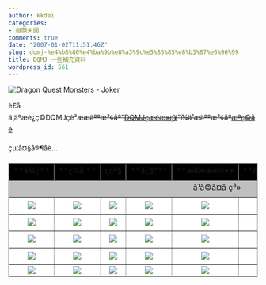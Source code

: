 ```yaml
---
author: kkdai
categories:
- 遊戲天國
comments: true
date: "2007-01-02T11:51:46Z"
slug: dqmj-%e4%b8%80%e4%ba%9b%e8%a3%9c%e5%85%85%e8%b3%87%e6%96%99
title: DQMJ 一些補充資料
wordpress_id: 561
---
```


![Dragon Quest Monsters - Joker](http://www.rpgamer.com/games/dq/dqmj/dqmj.gif)

è£åä¸äºæè¿ç©DQMJçè³æ~~æäººæ³¢åº"[DQMJçæéæ»ç¥](http://pocket.levelup.cn/show.php?id=1918)"ï¼ä¹æäººæ³¢åº[æªç©åé](http://bbs.a9vg.com/read.php?tid=616390&fpage=1)~~

çµ¦å¤§å®¶åè...


<!--more-->
  
<table style="border-right:#999999 1px solid;border-top:#999999 1px solid;border-left:#999999 1px solid;cursor:default;border-bottom:#999999 1px solid;border-collapse:collapse;background-color:#eeeecc;text-align:center;" cellspacing="0" align="center" width="90%" cellpadding="4" border="1" ><tbody ><tr bgcolor="#000000" align="center" >
<td >**å¾ç**
</td>
<td >**ç¼å·**
</td>
<td >ç­çº§
</td>
<td >**åç§°**
</td>
<td >**æ¥ææè½**
</td>
<td >**èªèº«ç¹æ§**
</td>
<td >**åå¸åºå**
</td>
<td >**ä¸¾ä¾åæ**
</td></tr><tr bgcolor="#bfbfbf" align="center" >
<td colspan="8" >ã¹ã©ã¤ã ç³»
</td></tr><tr bgcolor="#ffffff" align="center" >
<td ><img onclick="function anonymous()
{
function anonymous()
{
window.open('http://www.a9vg.com/files?40917_')
}
}" src="http://www.a9vg.com/files?40917_" onload="function anonymous()
{
function anonymous()
{
if(screen.width-200
</td>
<td >1
</td>
<td >F
</td>
<td >ã¹ã©ã¤ã 
</td>
<td >ã¹ã©ãã©ã¼ã¹
</td>
<td >ããããã§ããã
</td>
<td >ããã¹å²ï¼æ¼å¤ï¼  
åããªãå²
</td>
<td >1 F ã¹ã©ã¤ã    
Ã  
1 F ã¹ã©ã¤ã  
</td></tr><tr bgcolor="#ffffff" align="center" >
<td ><img onclick="function anonymous()
{
function anonymous()
{
window.open('http://www.a9vg.com/files?40918_')
}
}" src="http://www.a9vg.com/files?40918_" onload="function anonymous()
{
function anonymous()
{
if(screen.width-200
</td>
<td >2
</td>
<td >F
</td>
<td >ããã«ã¹ã©ã¤ã 
</td>
<td >ã¹ã©ãã©ã¼ã¹
</td>
<td >ã©ãã©ãããã£ã©ã
</td>
<td >ããªãã©ã³å²
</td>
<td >1 F ã¹ã©ã¤ã    
Ã  
85 F ããããã 
</td></tr><tr bgcolor="#ffffff" align="center" >
<td ><img onclick="function anonymous()
{
function anonymous()
{
window.open('http://www.a9vg.com/files?40919_')
}
}" src="http://www.a9vg.com/files?40919_" onload="function anonymous()
{
function anonymous()
{
if(screen.width-200
</td>
<td >3
</td>
<td >F
</td>
<td >ã¹ã©ã¤ã ã¤ãã
</td>
<td >ã¬ã¼ã
</td>
<td >æ 
</td>
<td >ããªãã©ã³å²ï¼æ¼å¤ï¼
</td>
<td >1 F ã¹ã©ã¤ã    
Ã  
86 F ããããããã 
</td></tr><tr bgcolor="#ffffff" align="center" >
<td ><img onclick="function anonymous()
{
function anonymous()
{
window.open('http://www.a9vg.com/files?40920_')
}
}" src="http://www.a9vg.com/files?40920_" onload="function anonymous()
{
function anonymous()
{
if(screen.width-200
</td>
<td >4
</td>
<td >F
</td>
<td >ãã¤ãã¹ã©ã¤ã 
</td>
<td >HPãããµã
</td>
<td >ãããµãã¨ãã
</td>
<td >ãµã³ãã­å²ï¼æ¼ï¼
</td>
<td >3 F ã¹ã©ã¤ã ã¤ãã   
Ã  
147 F ãããã ã¾ 
</td></tr><tr bgcolor="#ffffff" align="center" >
<td ><img onclick="function anonymous()
{
function anonymous()
{
window.open('http://www.a9vg.com/files?40921_')
}
}" src="http://www.a9vg.com/files?40921_" onload="function anonymous()
{
function anonymous()
{
if(screen.width-200
</td>
<td >5
</td>
<td >E
</td>
<td >ã¹ã©ã¤ã ãã¹
</td>
<td >ã¡ã©&ãã¤ã³
</td>
<td >ã¡ã©ããã¨ãã
</td>
<td >ä¸æ
</td>
<td >174 F ã¡ã©ã´ã¼ã¹ã   
Ã  
4 F ãã¤ãã¹ã©ã¤ã  
</td></tr><tr bgcolor="#ffffff" align="center" >
<td ><img onclick="function anonymous()
{
function anonymous()
{
window.open('http://www.a9vg.com/files?40922_')
}
}" src="http://www.a9vg.com/files?40922_" onload="function anonymous()
{
function anonymous()
{
if(screen.width-200
</td>
<td >6
</td>
<td >E
</td>
<td >ãã©ã´ã¹ã©ã¤ã 
</td>
<td >ã¹ã©ãã©ã¼ã¹
</td>
<td >ã¿ãããã¢ãã
</td>
<td >ä¸æ
</td>
<td >1 F ã¹ã©ã¤ã    
Ã  
33 E ãã£ããããã 
</td></tr><tr bgcolor="#ffffff" align="center" >
<td ><img onclick="function anonymous()
{
function anonymous()
{
window.open('http://www.a9vg.com/files?40923_')
}
}" src="http://www.a9vg.com/files?40923_" onload="function anonymous()
{
function anonymous()
{
if(screen.width-200
</td>
<td >7
</td>
<td >E
</td>
<td >ã¹ã©ã¤ã ã«ã«ã´
</td>
<td >MPãããµã
</td>
<td >æ 
</td>
<td >ä¸æ
</td>
<td >3 F ã¹ã©ã¤ã ã¤ãã   
Ã  
34 E ãã©ã´ã³ããã·ã¥ 
</td></tr><tr bgcolor="#ffffff" align="center" >
<td ><img onclick="function anonymous()
{
function anonymous()
{
window.open('http://www.a9vg.com/files?40924_')
}
}" src="http://www.a9vg.com/files?40924_" onload="function anonymous()
{
function anonymous()
{
if(screen.width-200
</td>
<td >8
</td>
<td >D
</td>
<td >ã¹ã©ã¤ã ãã¡ã³ã°
</td>
<td >ãããã
</td>
<td >ãã³ã·ã§ã³ã¢ãã
</td>
<td >ã¢ã«ãã³ãå²ï¼å¤ï¼
</td>
<td >7 E ã¹ã©ã¤ã ã«ã«ã´   
Ã  
89 E ãµã¼ãã«ãã¤ã­ 
</td></tr><tr bgcolor="#ffffff" align="center" >
<td ><img onclick="function anonymous()
{
function anonymous()
{
window.open('http://www.a9vg.com/files?40925_')
}
}" src="http://www.a9vg.com/files?40925_" onload="function anonymous()
{
function anonymous()
{
if(screen.width-200
</td>
<td >9
</td>
<td >D
</td>
<td >ã¹ã©ã¤ã ãã¤ã
</td>
<td >ãã¯ã¤ããã¡ã¤ã¿
</td>
<td >ã«ã¦ã³ã¿ã¼
</td>
<td >ä¸æ
</td>
<td >181 D ã¼ãããããã   
Ã  
1 F ã¹ã©ã¤ã  
</td></tr><tr bgcolor="#ffffff" align="center" >
<td ><img onclick="function anonymous()
{
function anonymous()
{
window.open('http://www.a9vg.com/files?40926_')
}
}" src="http://www.a9vg.com/files?40926_" onload="function anonymous()
{
function anonymous()
{
if(screen.width-200
</td>
<td >10
</td>
<td >D
</td>
<td >ã¡ã¿ã«ã¹ã©ã¤ã 
</td>
<td >ã¹ã©ãã©ã¼ã¹
</td>
<td >ã¡ã¿ã«ããã£  
ã«ãããããããã
</td>
<td >ã¬ã¬ãªã¹å²ï¼åï¼æéæºåºç°  
ããªãã©ã³å²éå±å²è±å§è±å­
</td>
<td >æ 
</td></tr><tr bgcolor="#ffffff" align="center" >
<td ><img onclick="function anonymous()
{
function anonymous()
{
window.open('http://www.a9vg.com/files?40927_')
}
}" src="http://www.a9vg.com/files?40927_" onload="function anonymous()
{
function anonymous()
{
if(screen.width-200
</td>
<td >11
</td>
<td >D
</td>
<td >ã¡ã¿ã«ã©ã¤ãã¼
</td>
<td >ã³ãããã®ããã
</td>
<td >ã«ã¦ã³ã¿ã¼
</td>
<td >å¼çå¼å¯åã¨ããã ã¢å²ï¼æ¼ï¼
</td>
<td >9 D ã¹ã©ã¤ã ãã¤ã   
Ã  
153 D ã³ã£ãããµã¿ã³ 
</td></tr><tr bgcolor="#ffffff" align="center" >
<td ><img onclick="function anonymous()
{
function anonymous()
{
window.open('http://www.a9vg.com/files?40928_')
}
}" src="http://www.a9vg.com/files?40928_" onload="function anonymous()
{
function anonymous()
{
if(screen.width-200
</td>
<td >12
</td>
<td >D
</td>
<td >ã¨ã³ã¼ã«ã¹ã©ã¤ã 
</td>
<td >HPãããµã
</td>
<td >ã¿ãããã¢ãã
</td>
<td >ããªãã©ã³å²ï¼å¤ï¼  
ãã¤ã³ããã¨ãã
</td>
<td >11 D ã¡ã¿ã«ã©ã¤ãã¼   
Ã  
119 F ã·ã£ã¤ãã³ã° 
</td></tr><tr bgcolor="#ffffff" align="center" >
<td ><img onclick="function anonymous()
{
function anonymous()
{
window.open('http://www.a9vg.com/files?40929_')
}
}" src="http://www.a9vg.com/files?40929_" onload="function anonymous()
{
function anonymous()
{
if(screen.width-200
</td>
<td >15
</td>
<td >C
</td>
<td >ã¹ã©ã¤ã ãã¬ã¹
</td>
<td >ãã©ã´ã³ã¹ããªãã
</td>
<td >ã¿ãããã¢ãã
</td>
<td >ä¸æ
</td>
<td >6 E ãã©ã´ã¹ã©ã¤ã    
Ã  
40 D ãã¼ã¹ãã©ã´ã³ 
</td></tr><tr bgcolor="#ffffff" align="center" >
<td ><img onclick="function anonymous()
{
function anonymous()
{
window.open('http://www.a9vg.com/files?40930_')
}
}" src="http://www.a9vg.com/files?40930_" onload="function anonymous()
{
function anonymous()
{
if(screen.width-200
</td>
<td >16
</td>
<td >C
</td>
<td >ã­ã³ã°ã¹ã©ã¤ã 
</td>
<td >ããã
</td>
<td >ããããã§ããã
</td>
<td >ããã¹å²é¡¶é¨ï¼æ¼ï¼
</td>
<td >æ 
</td></tr><tr bgcolor="#ffffff" align="center" >
<td ><img onclick="function anonymous()
{
function anonymous()
{
window.open('http://www.a9vg.com/files?40931_')
}
}" src="http://www.a9vg.com/files?40931_" onload="function anonymous()
{
function anonymous()
{
if(screen.width-200
</td>
<td >17
</td>
<td >C
</td>
<td >ãããã¹ã©ã¤ã 
</td>
<td >HPãããµã
</td>
<td >ãããµãã¨ãã
</td>
<td >ä¸æ
</td>
<td >4 F ãã¤ãã¹ã©ã¤ã    
Ã  
99 C ãã¼ãã³ 
</td></tr><tr bgcolor="#ffffff" align="center" >
<td ><img onclick="function anonymous()
{
function anonymous()
{
window.open('http://www.a9vg.com/files?41086_')
}
}" src="http://www.a9vg.com/files?41086_" onload="function anonymous()
{
function anonymous()
{
if(screen.width-200
</td>
<td >18
</td>
<td >C
</td>
<td >ã¯ããã¡ã¿ã«
</td>
<td >ãã¤ããã¤ã
</td>
<td >ã¡ã¿ã«ããã£  
ã«ãããããããã
</td>
<td >ã¨ããã ã¢å²æç»è¿·å®«éæºåºç°  
ããªãã©ã³å²éå±å²è±å§è±å­
</td>
<td >10 D ã¡ã¿ã«ã¹ã©ã¤ã    
Ã  
10 D ã¡ã¿ã«ã¹ã©ã¤ã  
</td></tr><tr bgcolor="#ffffff" align="center" >
<td ><img onclick="function anonymous()
{
function anonymous()
{
window.open('http://www.a9vg.com/files?40932_')
}
}" src="http://www.a9vg.com/files?40932_" onload="function anonymous()
{
function anonymous()
{
if(screen.width-200
</td>
<td >19
</td>
<td >B
</td>
<td >ãã¼ã¯ã¹ã©ã¤ã 
</td>
<td >ããã
</td>
<td >ã¿ãããã¢ãã  
ãã«ãããã¨ãã
</td>
<td >ä¸æ
</td>
<td >159 C ããã¾ãããã   
Ã  
17 C ãããã¹ã©ã¤ã  
</td></tr><tr bgcolor="#ffffff" align="center" >
<td ><img onclick="function anonymous()
{
function anonymous()
{
window.open('http://www.a9vg.com/files?40933_')
}
}" src="http://www.a9vg.com/files?40933_" onload="function anonymous()
{
function anonymous()
{
if(screen.width-200
</td>
<td >20
</td>
<td >B
</td>
<td >ãã¼ã¯ãã¤ã
</td>
<td >ãã©ãã¯ãã¡ã¤ã¿
</td>
<td >ãã³ã·ã§ã³ã¢ãã  
ãã«ãããã¨ãã
</td>
<td >å¼çå¼å¯åã¨ããã ã¢å²ï¼å¤ï¼
</td>
<td >19 B ãã¼ã¯ã¹ã©ã¤ã    
Ã  
9 D ã¹ã©ã¤ã ãã¤ã 
</td></tr><tr bgcolor="#ffffff" align="center" >
<td ><img onclick="function anonymous()
{
function anonymous()
{
window.open('http://www.a9vg.com/files?40934_')
}
}" src="http://www.a9vg.com/files?40934_" onload="function anonymous()
{
function anonymous()
{
if(screen.width-200
</td>
<td >21
</td>
<td >B
</td>
<td >ã¹ã©ã¤ã ããããºã³
</td>
<td >ãããããããµã
</td>
<td >ãããµãã¨ãã
</td>
<td >ä¸æ
</td>
<td >19 B ãã¼ã¯ã¹ã©ã¤ã    
Ã  
162 B ã¢ã¼ã¯ãã¼ã¢ã³ 
</td></tr><tr bgcolor="#ffffff" align="center" >
<td ><img onclick="function anonymous()
{
function anonymous()
{
window.open('http://www.a9vg.com/files?40935_')
}
}" src="http://www.a9vg.com/files?40935_" onload="function anonymous()
{
function anonymous()
{
if(screen.width-200
</td>
<td >22
</td>
<td >A
</td>
<td >ããã«ã­ã³ã°
</td>
<td >ãããã
</td>
<td >ã©ãã©ãããã£
</td>
<td >ä¸æ
</td>
<td >49 B ã®ã¬ã³ããã«ãº   
Ã  
21 F ã¹ã©ã¤ã  ããããºã³
</td></tr><tr bgcolor="#ffffff" align="center" >
<td ><img onclick="function anonymous()
{
function anonymous()
{
window.open('http://www.a9vg.com/files?41087_')
}
}" src="http://www.a9vg.com/files?41087_" onload="function anonymous()
{
function anonymous()
{
if(screen.width-200
</td>
<td >23
</td>
<td >A
</td>
<td >ã¡ã¿ã«ã«ã¤ã¶ã¼
</td>
<td >ã¤ãª&ãã«ã
</td>
<td >ã¡ã¿ã«ããã£  
ã«ãããããããã
</td>
<td >ä¸æ
</td>
<td >10 D ã¡ã¿ã«ã¹ã©ã¤ã  x 10 D ã¡ã¿ã«ã¹ã©ã¤ã    
x  
18 C ã¯ããã¡ã¿ã« x 11 D ã¡ã¿ã«ã©ã¤ãã¼ 
</td></tr><tr bgcolor="#ffffff" align="center" >
<td ><img onclick="function anonymous()
{
function anonymous()
{
window.open('http://www.a9vg.com/files?41088_')
}
}" src="http://www.a9vg.com/files?41088_" onload="function anonymous()
{
function anonymous()
{
if(screen.width-200
</td>
<td >24
</td>
<td >S
</td>
<td >ã¡ã¿ã«ã­ã³ã°
</td>
<td >ã¤ãª&ãã£ã
</td>
<td >ã¡ã¿ã«ããã£  
ã«ãããããããã
</td>
<td >ããªãã©ã³å²éå±å²è±å§è±å­
</td>
<td >18 C ã¯ããã¡ã¿ã«   
Ã  
18 C ã¯ããã¡ã¿ã« 
</td></tr><tr bgcolor="#ffffff" align="center" >
<td ><img onclick="function anonymous()
{
function anonymous()
{
window.open('http://www.a9vg.com/files?41089_')
}
}" src="http://www.a9vg.com/files?41089_" onload="function anonymous()
{
function anonymous()
{
if(screen.width-200
</td>
<td >27
</td>
<td >SS
</td>
<td >ã´ã¼ã«ãã³ã¹ã©ã¤ã 
</td>
<td >ã¤ãª&ãã«ã
</td>
<td >ã¡ã¿ã«ããã£  
ã«ãããããããã
</td>
<td >ä¸æ
</td>
<td >æ 
</td></tr><tr bgcolor="#bfbfbf" align="center" >
<td colspan="8" >ãã©ã´ã³ç³»
</td></tr><tr bgcolor="#ffffff" align="center" >
<td ><img onclick="function anonymous()
{
function anonymous()
{
window.open('http://www.a9vg.com/files?40936_')
}
}" src="http://www.a9vg.com/files?40936_" onload="function anonymous()
{
function anonymous()
{
if(screen.width-200
</td>
<td >29
</td>
<td >F
</td>
<td >ã³ãã©
</td>
<td >ã¼ããã
</td>
<td >æ 
</td>
<td >ãµã³ãã­å²ï¼æ¼ï¼
</td>
<td >1 F ã¹ã©ã¤ã    
Ã  
57 F ãããããã¤ã³ãº 
</td></tr><tr bgcolor="#ffffff" align="center" >
<td ><img onclick="function anonymous()
{
function anonymous()
{
window.open('http://www.a9vg.com/files?40937_')
}
}" src="http://www.a9vg.com/files?40937_" onload="function anonymous()
{
function anonymous()
{
if(screen.width-200
</td>
<td >30
</td>
<td >F
</td>
<td >ãªã¶ã¼ãã­ããº
</td>
<td >ãã«ã¼ãã¡ã¤ã¿ã¼
</td>
<td >æ 
</td>
<td >åããªãå²
</td>
<td >29 F ã³ãã©   
Ã  
145 F ãã©ã­ã¼ 
</td></tr><tr bgcolor="#ffffff" align="center" >
<td ><img onclick="function anonymous()
{
function anonymous()
{
window.open('http://www.a9vg.com/files?40938_')
}
}" src="http://www.a9vg.com/files?40938_" onload="function anonymous()
{
function anonymous()
{
if(screen.width-200
</td>
<td >31
</td>
<td >F
</td>
<td >ãã°ããã©ã´ã³
</td>
<td >ã©ãã
</td>
<td >ãããã¢ãã
</td>
<td >ããªãã©ã³å²ï¼æ¼ï¼
</td>
<td >30 F ãªã¶ã¼ãã­ããº   
Ã  
57 F ãããããã¤ã³ãº 
</td></tr><tr bgcolor="#ffffff" align="center" >
<td ><img onclick="function anonymous()
{
function anonymous()
{
window.open('http://www.a9vg.com/files?40939_')
}
}" src="http://www.a9vg.com/files?40939_" onload="function anonymous()
{
function anonymous()
{
if(screen.width-200
</td>
<td >32
</td>
<td >F
</td>
<td >ã¢ã«ã´ãªã¶ã¼ã
</td>
<td >ã©ãã
</td>
<td >ã«ãããããããã
</td>
<td >ã¢ã«ãã³ãå²ï¼æ¼ï¼  
åããªãå²
</td>
<td >29 F ã³ãã©   
Ã  
87 F ãã¼ã¯ããã¯
</td></tr><tr bgcolor="#ffffff" align="center" >
<td ><img onclick="function anonymous()
{
function anonymous()
{
window.open('http://www.a9vg.com/files?40940_')
}
}" src="http://www.a9vg.com/files?40940_" onload="function anonymous()
{
function anonymous()
{
if(screen.width-200
</td>
<td >33
</td>
<td >E
</td>
<td >ãã£ããããã
</td>
<td >ããããã
</td>
<td >ãã³ã·ã§ã³ã¢ãã
</td>
<td >ã¬ã¬ãªã¹å²åï¼å¤ï¼
</td>
<td >32 F ã¢ã«ã´ãªã¶ã¼ã   
x  
60 F ããããã¬ã 
</td></tr><tr bgcolor="#ffffff" align="center" >
<td ><img onclick="function anonymous()
{
function anonymous()
{
window.open('http://www.a9vg.com/files?40941_')
}
}" src="http://www.a9vg.com/files?40941_" onload="function anonymous()
{
function anonymous()
{
if(screen.width-200
</td>
<td >34
</td>
<td >E
</td>
<td >ãã©ã´ã³ããã·ã¥
</td>
<td >ã¡ã©&ãã®
</td>
<td >ã¿ãããã¢ãã
</td>
<td >ä¸æ
</td>
<td >31 F ãã°ããã©ã´ã³   
x  
120 E ãã©ãã»ããã 
</td></tr><tr bgcolor="#ffffff" align="center" >
<td ><img onclick="function anonymous()
{
function anonymous()
{
window.open('http://www.a9vg.com/files?40942_')
}
}" src="http://www.a9vg.com/files?40942_" onload="function anonymous()
{
function anonymous()
{
if(screen.width-200
</td>
<td >35
</td>
<td >E
</td>
<td >ãã³ãã³ããã
</td>
<td >ãããã
</td>
<td >æ 
</td>
<td >ã¢ã«ãã³ãå²ï¼å¤ï¼
</td>
<td >34 E ãã©ã´ã³ããã·ã¥   
x  
90 E ã¯ã³ãã¼ãã¼ã« 
</td></tr><tr bgcolor="#ffffff" align="center" >
<td ><img onclick="function anonymous()
{
function anonymous()
{
window.open('http://www.a9vg.com/files?40943_')
}
}" src="http://www.a9vg.com/files?40943_" onload="function anonymous()
{
function anonymous()
{
if(screen.width-200
</td>
<td >36
</td>
<td >D
</td>
<td >ãã©ã´ã³
</td>
<td >ãã©ã´ã³ã¹ããªãã
</td>
<td >æ 
</td>
<td >ããªãã©ã³å²è¿·å®«3å±
</td>
<td >149 E ããã¼ãµã¿ã³   
x  
35 E ãã³ãã³ããã
</td></tr><tr bgcolor="#ffffff" align="center" >
<td ><img onclick="function anonymous()
{
function anonymous()
{
window.open('http://www.a9vg.com/files?40944_')
}
}" src="http://www.a9vg.com/files?40944_" onload="function anonymous()
{
function anonymous()
{
if(screen.width-200
</td>
<td >37
</td>
<td >D
</td>
<td >ã¹ã«ã«ã´ã³
</td>
<td >ãã£ã&ãã«ã
</td>
<td >æ 
</td>
<td >ãµã³ãã­å²ï¼å¤ï¼
</td>
<td >41 C ããã«ã¬ãã¯ã¹  
x  
180 E ã¹ã­ããã¼ 
</td></tr><tr bgcolor="#ffffff" align="center" >
<td ><img onclick="function anonymous()
{
function anonymous()
{
window.open('http://www.a9vg.com/files?40945_')
}
}" src="http://www.a9vg.com/files?40945_" onload="function anonymous()
{
function anonymous()
{
if(screen.width-200
</td>
<td >38
</td>
<td >D
</td>
<td >ãã©ã´ã³ãã²ã¼ã¸
</td>
<td >ããã
</td>
<td >æ 
</td>
<td >å¼çå¼å¯åã¨ããã ã¢å²
</td>
<td >35 E ãã³ãã³ããã  
x  
65 D ããã¼ãã³ãµã¼ 
</td></tr><tr bgcolor="#ffffff" align="center" >
<td ><img onclick="function anonymous()
{
function anonymous()
{
window.open('http://www.a9vg.com/files?40946_')
}
}" src="http://www.a9vg.com/files?40946_" onload="function anonymous()
{
function anonymous()
{
if(screen.width-200
</td>
<td >39
</td>
<td >D
</td>
<td >ã®ã£ãªã¼ã¹
</td>
<td >ãã©ã´ã³ã¹ããªãã
</td>
<td >ã¿ãããã¢ãã
</td>
<td >ããªãã©ã³å²ï¼å¤ï¼
</td>
<td >36 D ãã©ã´ã³   
x  
154 D ãã³ãããã 
</td></tr><tr bgcolor="#ffffff" align="center" >
<td ><img onclick="function anonymous()
{
function anonymous()
{
window.open('http://www.a9vg.com/files?40947_')
}
}" src="http://www.a9vg.com/files?40947_" onload="function anonymous()
{
function anonymous()
{
if(screen.width-200
</td>
<td >40
</td>
<td >D
</td>
<td >ãã¼ã¹ãã©ã´ã³
</td>
<td >ãµããã
</td>
<td >ãã©ãMPãããµã
</td>
<td >ä¸æ
</td>
<td >36 D ãã©ã´ã³   
x  
155 D ã¬ããµã¼ãã¼ã¢ã³ 
</td></tr><tr bgcolor="#ffffff" align="center" >
<td ><img onclick="function anonymous()
{
function anonymous()
{
window.open('http://www.a9vg.com/files?40948_')
}
}" src="http://www.a9vg.com/files?40948_" onload="function anonymous()
{
function anonymous()
{
if(screen.width-200
</td>
<td >41
</td>
<td >C
</td>
<td >ããã«ã¬ãã¯ã¹
</td>
<td >ãã©ã´ã³ã¹ããªãã
</td>
<td >ããããã§ããã
</td>
<td >ã¬ãªã¬ã¹å² æä¹å¡  
ã¢ã«ãã³ãå²ï¼å¤ï¼
</td>
<td >38 D ãã©ã´ã³ãã²ã¼ã¸   
x  
156 C ãµã¤ã¬ã¹ 
</td></tr><tr bgcolor="#ffffff" align="center" >
<td ><img onclick="function anonymous()
{
function anonymous()
{
window.open('http://www.a9vg.com/files?40949_')
}
}" src="http://www.a9vg.com/files?40949_" onload="function anonymous()
{
function anonymous()
{
if(screen.width-200
</td>
<td >43
</td>
<td >C
</td>
<td >ãã©ã´ã³ã½ã«ã¸ã£ã¼
</td>
<td >ã¬ã³ã¸ã£ã¼
</td>
<td >ããããã§ããã
</td>
<td >å¼çå¼å¯åã¨ããã ã¢å²
</td>
<td >41 C ããã«ã¬ãã¯ã¹  
x  
61 F ã­ã¡ã© 
</td></tr><tr bgcolor="#ffffff" align="center" >
<td ><img onclick="function anonymous()
{
function anonymous()
{
window.open('http://www.a9vg.com/files?40950_')
}
}" src="http://www.a9vg.com/files?40950_" onload="function anonymous()
{
function anonymous()
{
if(screen.width-200
</td>
<td >44
</td>
<td >C
</td>
<td >ã¡ã¿ã«ãã©ã´ã³
</td>
<td >ã¢ãµã·ã³
</td>
<td >æ 
</td>
<td >å§æè¿åçç±æ¶
</td>
<td >11 D ã¡ã¿ã«ã©ã¤ãã¼   
x  
40 D ãã¼ã¹ãã©ã´ã³ 
</td></tr><tr bgcolor="#ffffff" align="center" >
<td ><img onclick="function anonymous()
{
function anonymous()
{
window.open('http://www.a9vg.com/files?40951_')
}
}" src="http://www.a9vg.com/files?40951_" onload="function anonymous()
{
function anonymous()
{
if(screen.width-200
</td>
<td >45
</td>
<td >B
</td>
<td >ã¢ã«ã´ã³ã°ã¬ã¼ã
</td>
<td >ãã¬ã¹
</td>
<td >æ 
</td>
<td >ã¢ã«ãã³ãå²ï¼æ¼ï¼  
åããªãå²
</td>
<td >æ 
</td></tr><tr bgcolor="#ffffff" align="center" >
<td ><img onclick="function anonymous()
{
function anonymous()
{
window.open('http://www.a9vg.com/files?40952_')
}
}" src="http://www.a9vg.com/files?40952_" onload="function anonymous()
{
function anonymous()
{
if(screen.width-200
</td>
<td >46
</td>
<td >B
</td>
<td >ãã«ãã¤ãã¼
</td>
<td >ãã£ã&ãã¤ã³
</td>
<td >ã¿ãããã¢ãã
</td>
<td >ä¸æ
</td>
<td >39 D ã®ã£ãªã¼ã¹   
x  
69 C ãã«ã³ã³ãã« 
</td></tr><tr bgcolor="#ffffff" align="center" >
<td ><img onclick="function anonymous()
{
function anonymous()
{
window.open('http://www.a9vg.com/files?40953_')
}
}" src="http://www.a9vg.com/files?40953_" onload="function anonymous()
{
function anonymous()
{
if(screen.width-200
</td>
<td >47
</td>
<td >B
</td>
<td >ã·ã£ã¼ã¯ãã¸ã¥
</td>
<td >ãã¬ã¹
</td>
<td >ã¿ãããã¢ãã  
ãã©ãMPãããµã
</td>
<td >ä¸æ
</td>
<td >158 C ãªã¯ãã»ã³ããªã¼   
x  
46 B ãã«ãã¤ãã¼ 
</td></tr><tr bgcolor="#ffffff" align="center" >
<td ><img onclick="function anonymous()
{
function anonymous()
{
window.open('http://www.a9vg.com/files?40954_')
}
}" src="http://www.a9vg.com/files?40954_" onload="function anonymous()
{
function anonymous()
{
if(screen.width-200
</td>
<td >48
</td>
<td >B
</td>
<td >ãªã¶ã¼ããã¡ãã
</td>
<td >ã³ã¼ã«ãã¹ãªã¼ã
</td>
<td >æ 
</td>
<td >åããªãå²
</td>
<td >æ 
</td></tr><tr bgcolor="#ffffff" align="center" >
<td ><img onclick="function anonymous()
{
function anonymous()
{
window.open('http://www.a9vg.com/files?40955_')
}
}" src="http://www.a9vg.com/files?40955_" onload="function anonymous()
{
function anonymous()
{
if(screen.width-200
</td>
<td >49
</td>
<td >B
</td>
<td >ã®ã¬ã³ããã«ãº
</td>
<td >ã¤ã¨ã­ã¼ãã¡ã¤ã¿ã¼
</td>
<td >æ 
</td>
<td >ä¸æ
</td>
<td >162 B ã¢ã¼ã¯ãã¼ã¢ã³   
x  
48 B ãªã¶ã¼ããã¡ãã 
</td></tr><tr bgcolor="#ffffff" align="center" >
<td ><img onclick="function anonymous()
{
function anonymous()
{
window.open('http://www.a9vg.com/files?40956_')
}
}" src="http://www.a9vg.com/files?40956_" onload="function anonymous()
{
function anonymous()
{
if(screen.width-200
</td>
<td >50
</td>
<td >A
</td>
<td >ã°ã¬ã¤ããã©ã´ã³
</td>
<td >ãµã¶ã
</td>
<td >æ 
</td>
<td >ä¸æ
</td>
<td >49 B ã®ã¬ã³ããã«ãº   
x  
164 A ã¸ã£ãã©ã¹ 
</td></tr><tr bgcolor="#ffffff" align="center" >
<td ><img onclick="function anonymous()
{
function anonymous()
{
window.open('http://www.a9vg.com/files?41090_')
}
}" src="http://www.a9vg.com/files?41090_" onload="function anonymous()
{
function anonymous()
{
if(screen.width-200
</td>
<td >51
</td>
<td >A
</td>
<td >ã¡ã«ãã¼ã³
</td>
<td >ã¦ã£ãºã
</td>
<td >æ 
</td>
<td >ä¸æ
</td>
<td >44 C ã¡ã¿ã«ãã©ã´ã³   
x  
50 A ã°ã¬ã¤ããã©ã´ã³ 
</td></tr><tr bgcolor="#ffffff" align="center" >
<td ><img onclick="function anonymous()
{
function anonymous()
{
window.open('http://www.a9vg.com/files?40957_')
}
}" src="http://www.a9vg.com/files?40957_" onload="function anonymous()
{
function anonymous()
{
if(screen.width-200
</td>
<td >52
</td>
<td >S
</td>
<td >ãã©ãã¯ãã©ã´ã³
</td>
<td >VSãããã
</td>
<td >æ 
</td>
<td >ä¸æ
</td>
<td >50 A ã°ã¬ã¤ããã©ã´ã³   
x  
195 A ãã«ãã¿ããã 
</td></tr><tr bgcolor="#ffffff" align="center" >
<td ><img onclick="function anonymous()
{
function anonymous()
{
window.open('http://www.a9vg.com/files?41091_')
}
}" src="http://www.a9vg.com/files?41091_" onload="function anonymous()
{
function anonymous()
{
if(screen.width-200
</td>
<td >53
</td>
<td >S
</td>
<td >ã®ã¬ã³ããã©ã´ã³
</td>
<td >ãããã
</td>
<td >æ 
</td>
<td >ä¸æ
</td>
<td >49 B ã®ã¬ã³ããã«ãº   
x  
109 S ã¢ãã©ã¹ 
</td></tr><tr bgcolor="#bfbfbf" align="center" >
<td colspan="8" >ãããç³»
</td></tr><tr bgcolor="#ffffff" align="center" >
<td ><img onclick="function anonymous()
{
function anonymous()
{
window.open('http://www.a9vg.com/files?40958_')
}
}" src="http://www.a9vg.com/files?40958_" onload="function anonymous()
{
function anonymous()
{
if(screen.width-200
</td>
<td >57
</td>
<td >F
</td>
<td >ãããããã¤ã³ãº
</td>
<td >ã¸ã£ãã³ã°
</td>
<td >æ 
</td>
<td >ããªãã©ã³å²ï¼æ¼ï¼
</td>
<td >57 F ãããããã¤ã³ãº   
x  
57 F ãããããã¤ã³ãº 
</td></tr><tr bgcolor="#ffffff" align="center" >
<td ><img onclick="function anonymous()
{
function anonymous()
{
window.open('http://www.a9vg.com/files?40959_')
}
}" src="http://www.a9vg.com/files?40959_" onload="function anonymous()
{
function anonymous()
{
if(screen.width-200
</td>
<td >58
</td>
<td >F
</td>
<td >ãã°ãã£ãã·ã¥
</td>
<td >ãã³ã¿ã¼
</td>
<td >ã¿ãããã¢ãã
</td>
<td >ä¸æ
</td>
<td >57 F ãããããã¤ã³ãº   
x  
173 F ã´ã¼ã¹ã 
</td></tr><tr bgcolor="#ffffff" align="center" >
<td ><img onclick="function anonymous()
{
function anonymous()
{
window.open('http://www.a9vg.com/files?40960_')
}
}" src="http://www.a9vg.com/files?40960_" onload="function anonymous()
{
function anonymous()
{
if(screen.width-200
</td>
<td >59
</td>
<td >F
</td>
<td >ããããã
</td>
<td >ããã®ããã
</td>
<td >ããããã§ããã  
ããªããªããã£
</td>
<td >ãµã³ãã­å²ï¼æ¼ï¼
</td>
<td >57 F ãããããã¤ã³ãº   
x  
61 F ã­ã¡ã© (ãããç³»)
</td></tr><tr bgcolor="#ffffff" align="center" >
<td ><img onclick="function anonymous()
{
function anonymous()
{
window.open('http://www.a9vg.com/files?40961_')
}
}" src="http://www.a9vg.com/files?40961_" onload="function anonymous()
{
function anonymous()
{
if(screen.width-200
</td>
<td >60
</td>
<td >F
</td>
<td >ããããã¬ã
</td>
<td >ã¼ããã
</td>
<td >æ 
</td>
<td >ãµã³ãã­å²ï¼å¤ï¼
</td>
<td >59 F ããããã   
x  
146 F ãªããã¹ 
</td></tr><tr bgcolor="#ffffff" align="center" >
<td ><img onclick="function anonymous()
{
function anonymous()
{
window.open('http://www.a9vg.com/files?40962_')
}
}" src="http://www.a9vg.com/files?40962_" onload="function anonymous()
{
function anonymous()
{
if(screen.width-200
</td>
<td >61
</td>
<td >F
</td>
<td >ã­ã¡ã©
</td>
<td >ãããããããµã
</td>
<td >ã¿ãããã¢ãã
</td>
<td >ãµã³ãã­å²ï¼å¤ï¼
</td>
<td >58 F ãã°ãã£ãã·ã¥   
x  
147 F ãããã ã¾ 
</td></tr><tr bgcolor="#ffffff" align="center" >
<td ><img onclick="function anonymous()
{
function anonymous()
{
window.open('http://www.a9vg.com/files?40963_')
}
}" src="http://www.a9vg.com/files?40963_" onload="function anonymous()
{
function anonymous()
{
if(screen.width-200
</td>
<td >62
</td>
<td >E
</td>
<td >ã¢ã«ãã©ã¼ã¸
</td>
<td >ããã®ã¿ã¡
</td>
<td >ãã³ã·ã§ã³ã¢ãã
</td>
<td >ããªãã©ã³å²ï¼æ¼å¤ï¼
</td>
<td >61 F ã­ã¡ã©   
x  
33 E ãã£ããããã 
</td></tr><tr bgcolor="#ffffff" align="center" >
<td ><img onclick="function anonymous()
{
function anonymous()
{
window.open('http://www.a9vg.com/files?40964_')
}
}" src="http://www.a9vg.com/files?40964_" onload="function anonymous()
{
function anonymous()
{
if(screen.width-200
</td>
<td >63
</td>
<td >E
</td>
<td >ããã¢ã¼ãã³
</td>
<td >ã¿ããã
</td>
<td >æ 
</td>
<td >ããªãã©ã³å²ï¼æ¼ï¼
</td>
<td >148 F ã·ã¼ã¡ã¼ã   
x  
62 E ã¢ã«ãã©ã¼ã¸ 
</td></tr><tr bgcolor="#ffffff" align="center" >
<td ><img onclick="function anonymous()
{
function anonymous()
{
window.open('http://www.a9vg.com/files?40965_')
}
}" src="http://www.a9vg.com/files?40965_" onload="function anonymous()
{
function anonymous()
{
if(screen.width-200
</td>
<td >64
</td>
<td >E
</td>
<td >ããªãºãã£ã³
</td>
<td >ãã®&ãã£ã
</td>
<td >ãã£ãããã¨ãã
</td>
<td >ããªãã©ã³å²åå ¡3å±
</td>
<td >62 E ã¢ã«ãã©ã¼ã¸   
x  
7 E ã¹ã©ã¤ã ã«ã«ã´ 
</td></tr><tr bgcolor="#ffffff" align="center" >
<td ><img onclick="function anonymous()
{
function anonymous()
{
window.open('http://www.a9vg.com/files?40966_')
}
}" src="http://www.a9vg.com/files?40966_" onload="function anonymous()
{
function anonymous()
{
if(screen.width-200
</td>
<td >65
</td>
<td >D
</td>
<td >ããã¼ãã³ãµã¼
</td>
<td >ããã®ã¿ã¡
</td>
<td >ãã³ã·ã§ã³ã¢ãã
</td>
<td >ã¬ã¬ãªã¹å²åï¼æ¼ï¼
</td>
<td >64 E ããªãºãã£ã³   
x  
149 E ããã¼ãµã¿ã³ 
</td></tr><tr bgcolor="#ffffff" align="center" >
<td ><img onclick="function anonymous()
{
function anonymous()
{
window.open('http://www.a9vg.com/files?40967_')
}
}" src="http://www.a9vg.com/files?40967_" onload="function anonymous()
{
function anonymous()
{
if(screen.width-200
</td>
<td >66
</td>
<td >D
</td>
<td >ãã«ãã¼ããã
</td>
<td >ãµãããã®ãã
</td>
<td >ã¿ãããã¢ãã  
ããªããªããã£
</td>
<td >ã¢ã«ãã³ãå²ï¼æ¼ï¼
</td>
<td >65 D ããã¼ãã³ãµã¼   
x  
151 E ããããã¬ã¨ã« 
</td></tr><tr bgcolor="#ffffff" align="center" >
<td ><img onclick="function anonymous()
{
function anonymous()
{
window.open('http://www.a9vg.com/files?40968_')
}
}" src="http://www.a9vg.com/files?40968_" onload="function anonymous()
{
function anonymous()
{
if(screen.width-200
</td>
<td >67
</td>
<td >D
</td>
<td >ãããã¤ã¼
</td>
<td >ããã¿ã
</td>
<td >ã¿ãããã¢ãã  
ã©ãã©ãããã£
</td>
<td >ä¸æ
</td>
<td >58 F ãã°ãã£ãã·ã¥  
x  
182 D ãã¨ãã¨ã 
</td></tr><tr bgcolor="#ffffff" align="center" >
<td ><img onclick="function anonymous()
{
function anonymous()
{
window.open('http://www.a9vg.com/files?40969_')
}
}" src="http://www.a9vg.com/files?40969_" onload="function anonymous()
{
function anonymous()
{
if(screen.width-200
</td>
<td >68
</td>
<td >D
</td>
<td >ãã°ãããã©ã
</td>
<td >ãããã
</td>
<td >ã«ã¦ã³ã¿ã¼
</td>
<td >ä¸æ
</td>
<td >67 D ãããã¤ã¼  
x  
95 D ã¨ããã¨ã
</td></tr><tr bgcolor="#ffffff" align="center" >
<td ><img onclick="function anonymous()
{
function anonymous()
{
window.open('http://www.a9vg.com/files?40970_')
}
}" src="http://www.a9vg.com/files?40970_" onload="function anonymous()
{
function anonymous()
{
if(screen.width-200
</td>
<td >69
</td>
<td >C
</td>
<td >ãã«ã³ã³ãã«
</td>
<td >ãããããããµã
</td>
<td >ã¿ãããã¢ãã
</td>
<td >ããã¹å²ï¼æ¼ï¼  
ã¢ã«ãã³ãå²ï¼æ¼ï¼
</td>
<td >156 C ãµã¤ã¬ã¹   
x  
68 D ãã°ãããã©ã
</td></tr><tr bgcolor="#ffffff" align="center" >
<td ><img onclick="function anonymous()
{
function anonymous()
{
window.open('http://www.a9vg.com/files?40971_')
}
}" src="http://www.a9vg.com/files?40971_" onload="function anonymous()
{
function anonymous()
{
if(screen.width-200
</td>
<td >70
</td>
<td >C
</td>
<td >ã­ã©ã¼ãã³ãµã¼
</td>
<td >ãããã
</td>
<td >ãã³ã·ã§ã³ã¢ãã  
ããã©ãã¯ãã
</td>
<td >ã¬ã¬ãªã¹å²åï¼æ¼ï¼
</td>
<td >æ 
</td></tr><tr bgcolor="#ffffff" align="center" >
<td ><img onclick="function anonymous()
{
function anonymous()
{
window.open('http://www.a9vg.com/files?40972_')
}
}" src="http://www.a9vg.com/files?40972_" onload="function anonymous()
{
function anonymous()
{
if(screen.width-200
</td>
<td >71
</td>
<td >C
</td>
<td >ãããããã
</td>
<td >ã¨ã³ã­ã¸ã¼
</td>
<td >ãã©ãHPãããµã
</td>
<td >ã¢ã«ãã³ãå²ï¼å¤ï¼
</td>
<td >69 C ãã«ã³ã³ãã«  
x  
175 F ãããã¶ãã°ã
</td></tr><tr bgcolor="#ffffff" align="center" >
<td ><img onclick="function anonymous()
{
function anonymous()
{
window.open('http://www.a9vg.com/files?40973_')
}
}" src="http://www.a9vg.com/files?40973_" onload="function anonymous()
{
function anonymous()
{
if(screen.width-200
</td>
<td >72
</td>
<td >C
</td>
<td >ã¯ãã¿ãããã
</td>
<td >ããã®ããã
</td>
<td >ãã³ã·ã§ã³ã¢ãã
</td>
<td >ã¢ã«ãã³ãå²ï¼æ¼ï¼
</td>
<td >77 A ã¨ãã©   
x  
59 F ããããã
</td></tr><tr bgcolor="#ffffff" align="center" >
<td ><img onclick="function anonymous()
{
function anonymous()
{
window.open('http://www.a9vg.com/files?40974_')
}
}" src="http://www.a9vg.com/files?40974_" onload="function anonymous()
{
function anonymous()
{
if(screen.width-200
</td>
<td >73
</td>
<td >B
</td>
<td >ãã¶ã¨ããã
</td>
<td >ããã®ããã
</td>
<td >ãã³ã·ã§ã³ã¢ãã
</td>
<td >ã¢ã«ãã³ãå²ï¼æ¼ï¼
</td>
<td >72 C ã¯ãã¿ãããã  
x  
101 C ãã³ãã©ã ã¼ãã§
</td></tr><tr bgcolor="#ffffff" align="center" >
<td ><img onclick="function anonymous()
{
function anonymous()
{
window.open('http://www.a9vg.com/files?40975_')
}
}" src="http://www.a9vg.com/files?40975_" onload="function anonymous()
{
function anonymous()
{
if(screen.width-200
</td>
<td >74
</td>
<td >B
</td>
<td >ãã¹ãã¡ã¬ã¼ã
</td>
<td >ã©ãã
</td>
<td >ã¿ãããã¢ãã  
ã©ãã©ãããã£
</td>
<td >ã¢ã«ãã³ãå²ï¼å¤ï¼
</td>
<td >73 B ãã¶ã¨ããã  
x  
158 C ãªã¯ãã»ã³ããªã¼
</td></tr><tr bgcolor="#ffffff" align="center" >
<td ><img onclick="function anonymous()
{
function anonymous()
{
window.open('http://www.a9vg.com/files?40976_')
}
}" src="http://www.a9vg.com/files?40976_" onload="function anonymous()
{
function anonymous()
{
if(screen.width-200
</td>
<td >75
</td>
<td >B
</td>
<td >ã³ã³ã°ããã
</td>
<td >ãã³ã¿ã¼
</td>
<td >ããããã§ããã
</td>
<td >ã¢ã«ãã³ãå²ï¼æ¼ï¼
</td>
<td >69 C ãã«ã³ã³ãã«  
x  
191 B ããããã
</td></tr><tr bgcolor="#ffffff" align="center" >
<td ><img onclick="function anonymous()
{
function anonymous()
{
window.open('http://www.a9vg.com/files?40977_')
}
}" src="http://www.a9vg.com/files?40977_" onload="function anonymous()
{
function anonymous()
{
if(screen.width-200
</td>
<td >77
</td>
<td >A
</td>
<td >ã¨ãã©
</td>
<td >MPãããµã
</td>
<td >æ 
</td>
<td >ä¸æ
</td>
<td >164 A ã¸ã£ãã©ã¹  
x  
192 A ãã©ã¯ã¼ã¾ã³ã
</td></tr><tr bgcolor="#ffffff" align="center" >
<td ><img onclick="function anonymous()
{
function anonymous()
{
window.open('http://www.a9vg.com/files?40978_')
}
}" src="http://www.a9vg.com/files?40978_" onload="function anonymous()
{
function anonymous()
{
if(screen.width-200
</td>
<td >79
</td>
<td >A
</td>
<td >ã¬ã«ã¼ã
</td>
<td >ã¡ã©&ãã¤ã³
</td>
<td >ã¿ãããã¢ãã
</td>
<td >ä¸æ
</td>
<td >69 C ãã«ã³ã³ãã«  
x  
164 A ã¸ã£ãã©ã¹
</td></tr><tr bgcolor="#ffffff" align="center" >
<td ><img onclick="function anonymous()
{
function anonymous()
{
window.open('http://www.a9vg.com/files?40979_')
}
}" src="http://www.a9vg.com/files?40979_" onload="function anonymous()
{
function anonymous()
{
if(screen.width-200
</td>
<td >80
</td>
<td >S
</td>
<td >ãã©ã¯ã¬ã¤ã¶ã¼
</td>
<td >ãã¦ã³ãã£ãã³ã¿ã¼
</td>
<td >ãã³ã·ã§ã³ã¢ãã
</td>
<td >ä¸æ
</td>
<td >73 B ãã¶ã¨ããã  
x  
24 S ã¡ã¿ã«ã­ã³ã°
</td></tr><tr bgcolor="#ffffff" align="center" >
<td ><img onclick="function anonymous()
{
function anonymous()
{
window.open('http://www.a9vg.com/files?41092_')
}
}" src="http://www.a9vg.com/files?41092_" onload="function anonymous()
{
function anonymous()
{
if(screen.width-200
</td>
<td >81
</td>
<td >S
</td>
<td >ã ãããã¤ã«
</td>
<td >ãããããããµã
</td>
<td >æ 
</td>
<td >ä¸æ
</td>
<td >63 E ããã¢ã¼ãã³  
Ã  
169 S ãã«ããã¼ã   
77 A ã¨ãã©   
Ã  
165 A ã°ã©ã³ã¹
</td></tr><tr bgcolor="#ffffff" align="center" >
<td ><img onclick="function anonymous()
{
function anonymous()
{
window.open('http://www.a9vg.com/files?40980_')
}
}" src="http://www.a9vg.com/files?40980_" onload="function anonymous()
{
function anonymous()
{
if(screen.width-200
</td>
<td >82
</td>
<td >S
</td>
<td >ãªã»ã¢ã¼ãã³
</td>
<td >ãã¬ã¹2
</td>
<td >æ 
</td>
<td >ä¸æ
</td>
<td >æ 
</td></tr><tr bgcolor="#bfbfbf" align="center" >
<td colspan="8" >ã¾ãããç³» 
</td></tr><tr bgcolor="#ffffff" align="center" >
<td ><img onclick="function anonymous()
{
function anonymous()
{
window.open('http://www.a9vg.com/files?40981_')
}
}" src="http://www.a9vg.com/files?40981_" onload="function anonymous()
{
function anonymous()
{
if(screen.width-200
</td>
<td >85
</td>
<td >F
</td>
<td >ããããã
</td>
<td >ããã®ã¿ã¡
</td>
<td >æ 
</td>
<td >ããã¹å²ï¼æ¼ï¼
</td>
<td >57 F ãããããã¤ã³ãº  
x  
115 F ãããã¶ãã 
</td></tr><tr bgcolor="#ffffff" align="center" >
<td ><img onclick="function anonymous()
{
function anonymous()
{
window.open('http://www.a9vg.com/files?40982_')
}
}" src="http://www.a9vg.com/files?40982_" onload="function anonymous()
{
function anonymous()
{
if(screen.width-200
</td>
<td >86
</td>
<td >F
</td>
<td >ããããããã
</td>
<td >ã¬ã³ã¸ã£ã¼
</td>
<td >ãã³ã·ã§ã³ã¢ãã
</td>
<td >ããã¹å²ï¼æ¼å¤ï¼
</td>
<td >85 F ããããã   
x  
115 F ãããã¶ãã
</td></tr><tr bgcolor="#ffffff" align="center" >
<td ><img onclick="function anonymous()
{
function anonymous()
{
window.open('http://www.a9vg.com/files?40983_')
}
}" src="http://www.a9vg.com/files?40983_" onload="function anonymous()
{
function anonymous()
{
if(screen.width-200
</td>
<td >87
</td>
<td >F
</td>
<td >ãã¼ã¯ããã¯
</td>
<td >ãã³ãµã¼
</td>
<td >æ 
</td>
<td >ä¸æ
</td>
<td >86 F ããããããã   
x  
57 F ãããããã¤ã³ãº
</td></tr><tr bgcolor="#ffffff" align="center" >
<td ><img onclick="function anonymous()
{
function anonymous()
{
window.open('http://www.a9vg.com/files?40984_')
}
}" src="http://www.a9vg.com/files?40984_" onload="function anonymous()
{
function anonymous()
{
if(screen.width-200
</td>
<td >88
</td>
<td >F
</td>
<td >ãããã¥ã¡
</td>
<td >ãã³ã¿ã¼
</td>
<td >ãã³ã·ã§ã³ã¢ãã
</td>
<td >ãµã³ãã­å²è¿·å®«
</td>
<td >86 F ããããããã  
x  
87 F ãã¼ã¯ããã¯ 
</td></tr><tr bgcolor="#ffffff" align="center" >
<td ><img onclick="function anonymous()
{
function anonymous()
{
window.open('http://www.a9vg.com/files?40985_')
}
}" src="http://www.a9vg.com/files?40985_" onload="function anonymous()
{
function anonymous()
{
if(screen.width-200
</td>
<td >89
</td>
<td >E
</td>
<td >ãµã¼ãã«ãã¤ã­
</td>
<td >ã¬ã³ã¸ã£ã¼
</td>
<td >ããã©ãã¯ãã
</td>
<td >ããªãã©ã³å²è¿·å®«4å±
</td>
<td >88 F ãããã¥ã¡   
x  
62 E ã¢ã«ãã©ã¼ã¸ 
</td></tr><tr bgcolor="#ffffff" align="center" >
<td ><img onclick="function anonymous()
{
function anonymous()
{
window.open('http://www.a9vg.com/files?40986_')
}
}" src="http://www.a9vg.com/files?40986_" onload="function anonymous()
{
function anonymous()
{
if(screen.width-200
</td>
<td >90
</td>
<td >E
</td>
<td >ã¯ã³ãã¼ãã¼ã«
</td>
<td >ã¤ã³ã¹ãã¤ã¤
</td>
<td >æ 
</td>
<td >ããªãã©ã³å²ï¼å¤ï¼
</td>
<td >62 E ã¢ã«ãã©ã¼ã¸  
x  
89 E ãµã¼ãã«ãã¤ã­ 
</td></tr><tr bgcolor="#ffffff" align="center" >
<td ><img onclick="function anonymous()
{
function anonymous()
{
window.open('http://www.a9vg.com/files?40987_')
}
}" src="http://www.a9vg.com/files?40987_" onload="function anonymous()
{
function anonymous()
{
if(screen.width-200
</td>
<td >91
</td>
<td >E
</td>
<td >ãªã¼ã¯
</td>
<td >ãããã
</td>
<td >æ 
</td>
<td >ä¸æ
</td>
<td >90 E ã¯ã³ãã¼ãã¼ã«  
x  
61 F ã­ã¡ã©
</td></tr><tr bgcolor="#ffffff" align="center" >
<td ><img onclick="function anonymous()
{
function anonymous()
{
window.open('http://www.a9vg.com/files?40988_')
}
}" src="http://www.a9vg.com/files?40988_" onload="function anonymous()
{
function anonymous()
{
if(screen.width-200
</td>
<td >93
</td>
<td >D
</td>
<td >ããã¨ããã³ãµã¼
</td>
<td >ãããã
</td>
<td >ãããããã¤ã¢ãã
</td>
<td >ä¸æ
</td>
<td >65 D ããã¼ãã³ãµã¼   
x  
90 E ã¯ã³ãã¼ãã¼ã« 
</td></tr><tr bgcolor="#ffffff" align="center" >
<td ><img onclick="function anonymous()
{
function anonymous()
{
window.open('http://www.a9vg.com/files?40989_')
}
}" src="http://www.a9vg.com/files?40989_" onload="function anonymous()
{
function anonymous()
{
if(screen.width-200
</td>
<td >94
</td>
<td >D
</td>
<td >ããã®ã¦ããã
</td>
<td >ãããã
</td>
<td >ã¿ãããã¢ãã
</td>
<td >ã¬ã¬ãªã¹å²åï¼å¤ï¼
</td>
<td >93 D ããã¨ããã³ãµã¼   
x  
145 F ãã©ã­ã¼ 
</td></tr><tr bgcolor="#ffffff" align="center" >
<td ><img onclick="function anonymous()
{
function anonymous()
{
window.open('http://www.a9vg.com/files?40990_')
}
}" src="http://www.a9vg.com/files?40990_" onload="function anonymous()
{
function anonymous()
{
if(screen.width-200
</td>
<td >95
</td>
<td >D
</td>
<td >ã¨ããã¨ã
</td>
<td >ã¤ã¨ã­ã¼ãã¡ã¤ã¿ã¼
</td>
<td >ããããã§ããã
</td>
<td >ä¸æ
</td>
<td >91 E ãªã¼ã¯   
x  
154 D ãã³ãããã 
</td></tr><tr bgcolor="#ffffff" align="center" >
<td ><img onclick="function anonymous()
{
function anonymous()
{
window.open('http://www.a9vg.com/files?40991_')
}
}" src="http://www.a9vg.com/files?40991_" onload="function anonymous()
{
function anonymous()
{
if(screen.width-200
</td>
<td >96
</td>
<td >D
</td>
<td >ãã©ã¦ãã¼
</td>
<td >ãã¦ã³ãã£ãã³ã¿ã¼
</td>
<td >ãã³ã·ã§ã³ã¢ãã
</td>
<td >ä¸æ
</td>
<td >88 F ãããã¥ã¡   
x  
65 D ããã¼ãã³ãµã¼ 
</td></tr><tr bgcolor="#ffffff" align="center" >
<td ><img onclick="function anonymous()
{
function anonymous()
{
window.open('http://www.a9vg.com/files?40992_')
}
}" src="http://www.a9vg.com/files?40992_" onload="function anonymous()
{
function anonymous()
{
if(screen.width-200
</td>
<td >97
</td>
<td >C
</td>
<td >ãªãªããã
</td>
<td >ã¢ããã¼
</td>
<td >æ 
</td>
<td >ã¢ã«ãã³ãå²ï¼æ¼ï¼
</td>
<td >95 D ã¨ããã¨ã   
x  
182 D ãã¨ãã¨ã 
</td></tr><tr bgcolor="#ffffff" align="center" >
<td ><img onclick="function anonymous()
{
function anonymous()
{
window.open('http://www.a9vg.com/files?40993_')
}
}" src="http://www.a9vg.com/files?40993_" onload="function anonymous()
{
function anonymous()
{
if(screen.width-200
</td>
<td >98
</td>
<td >C
</td>
<td >ã¬ã¼ã´ã¤ã«
</td>
<td >ãã§ã¶ã¼ã¦ã¤ã³ã
</td>
<td >ã¿ãããã¢ãã
</td>
<td >ã¬ã¬ãªã¹å²åï¼æ¼ï¼
</td>
<td >155 D ã¬ããµã¼ãã¼ã¢ã³   
x  
91 E ãªã¼ã¯ 
</td></tr><tr bgcolor="#ffffff" align="center" >
<td ><img onclick="function anonymous()
{
function anonymous()
{
window.open('http://www.a9vg.com/files?40994_')
}
}" src="http://www.a9vg.com/files?40994_" onload="function anonymous()
{
function anonymous()
{
if(screen.width-200
</td>
<td >99
</td>
<td >C
</td>
<td >ãã¼ãã³
</td>
<td >ã¿ããã
</td>
<td >æ 
</td>
<td >ä¸æ
</td>
<td >97 C ãªãªããã   
x  
149 E ããã¼ãµã¿ã³ 
</td></tr><tr bgcolor="#ffffff" align="center" >
<td ><img onclick="function anonymous()
{
function anonymous()
{
window.open('http://www.a9vg.com/files?40995_')
}
}" src="http://www.a9vg.com/files?40995_" onload="function anonymous()
{
function anonymous()
{
if(screen.width-200
</td>
<td >101
</td>
<td >C
</td>
<td >ãã³ãã©ã ã¼ãã§
</td>
<td >ãã¼ãµã¼ã«ã¼
</td>
<td >æ 
</td>
<td >ã¬ã¬ãªã¹å² å¤ªé³ä¹å¡
</td>
<td >99 C ãã¼ãã³   
x  
185 C ãã¾ããããã 
</td></tr><tr bgcolor="#ffffff" align="center" >
<td ><img onclick="function anonymous()
{
function anonymous()
{
window.open('http://www.a9vg.com/files?40996_')
}
}" src="http://www.a9vg.com/files?40996_" onload="function anonymous()
{
function anonymous()
{
if(screen.width-200
</td>
<td >102
</td>
<td >B
</td>
<td >ãã¼ããã¡ã¤ã¿ã¼
</td>
<td >ãã§ã¶ã¼ã¦ã¤ã³ã
</td>
<td >ãã©ã¤ãã³ã¿ã¼
</td>
<td >å¼çå¼å¯åã¨ããã ã¢å²
</td>
<td >101 C ãã³ãã©ã ã¼ãã§   
x  
188 B ããããã®ãã 
</td></tr><tr bgcolor="#ffffff" align="center" >
<td ><img onclick="function anonymous()
{
function anonymous()
{
window.open('http://www.a9vg.com/files?40997_')
}
}" src="http://www.a9vg.com/files?40997_" onload="function anonymous()
{
function anonymous()
{
if(screen.width-200
</td>
<td >103
</td>
<td >B
</td>
<td >ã·ã«ãã¼ããã«
</td>
<td >ããããã¤
</td>
<td >æ 
</td>
<td >å¼çå¼å¯åã¨ããã ã¢å²
</td>
<td >102 B ãã¼ããã¡ã¤ã¿ã¼   
x  
160 B ã­ã©ã¼ã¢ã¼ãã¼ 
</td></tr><tr bgcolor="#ffffff" align="center" >
<td ><img onclick="function anonymous()
{
function anonymous()
{
window.open('http://www.a9vg.com/files?40998_')
}
}" src="http://www.a9vg.com/files?40998_" onload="function anonymous()
{
function anonymous()
{
if(screen.width-200
</td>
<td >104
</td>
<td >A
</td>
<td >ã®ã¬ã³ãã¹
</td>
<td >VSã¡ã¿ã«
</td>
<td >ããã©ãããã
</td>
<td >ããã¹å²ï¼æ¼ï¼
</td>
<td >103 B ã·ã«ãã¼ããã«   
x  
49 B ã®ã¬ã³ããã«ãº   
103 B ã·ã«ãã¼ããã«   
x  
29 F ã³ãã© 
</td></tr><tr bgcolor="#ffffff" align="center" >
<td ><img onclick="function anonymous()
{
function anonymous()
{
window.open('http://www.a9vg.com/files?40999_')
}
}" src="http://www.a9vg.com/files?40999_" onload="function anonymous()
{
function anonymous()
{
if(screen.width-200
</td>
<td >105
</td>
<td >A
</td>
<td >ã¢ã³ã¯ã«ãã¼ã³
</td>
<td >ãã­&ãã£ã
</td>
<td >ãã³ã·ã§ã³ã¢ãã
</td>
<td >ä¸æ
</td>
<td >87 F ãã¼ã¯ããã¯   
x  
107 A ãããã¡ã­ã³ 
</td></tr><tr bgcolor="#ffffff" align="center" >
<td ><img onclick="function anonymous()
{
function anonymous()
{
window.open('http://www.a9vg.com/files?41000_')
}
}" src="http://www.a9vg.com/files?41000_" onload="function anonymous()
{
function anonymous()
{
if(screen.width-200
</td>
<td >106
</td>
<td >A
</td>
<td >ã¢ãã«ã³ã
</td>
<td >ãã¯ã¤ããã¡ã¤ã¿ã¼
</td>
<td >æ 
</td>
<td >ä¸æ
</td>
<td >107 A ãããã¡ã­ã³   
x  
8 D ã¹ã©ã¤ã ãã¡ã³ã°   
107 A ãããã¡ã­ã³   
x  
195 A ãã«ãã¿ããã 
</td></tr><tr bgcolor="#ffffff" align="center" >
<td ><img onclick="function anonymous()
{
function anonymous()
{
window.open('http://www.a9vg.com/files?41001_')
}
}" src="http://www.a9vg.com/files?41001_" onload="function anonymous()
{
function anonymous()
{
if(screen.width-200
</td>
<td >107
</td>
<td >A
</td>
<td >ãããã¡ã­ã³
</td>
<td >ãã¼ãµã¼ã«ã¼
</td>
<td >ãã³ã·ã§ã³ã¢ãã
</td>
<td >ä¸æ
</td>
<td >104 A ã®ã¬ã³ãã¹   
x  
190 B ã¨ãã«ã¹ããªãã  
94 D ããã®ã¦ããã   
x  
77 A ã¨ãã© 
</td></tr><tr bgcolor="#ffffff" align="center" >
<td ><img onclick="function anonymous()
{
function anonymous()
{
window.open('http://www.a9vg.com/files?41093_')
}
}" src="http://www.a9vg.com/files?41093_" onload="function anonymous()
{
function anonymous()
{
if(screen.width-200
</td>
<td >108
</td>
<td >A
</td>
<td >ããºãº
</td>
<td >ãã¤ããã¤ã
</td>
<td >æ 
</td>
<td >ä¸æ
</td>
<td >103 B ã·ã«ãã¼ããã«   
x  
164 A ã¸ã£ãã©ã¹   
103 B ã·ã«ãã¼ããã«  
x  
81 S ã ãããã¤ã« 
</td></tr><tr bgcolor="#ffffff" align="center" >
<td ><img onclick="function anonymous()
{
function anonymous()
{
window.open('http://www.a9vg.com/files?41002_')
}
}" src="http://www.a9vg.com/files?41002_" onload="function anonymous()
{
function anonymous()
{
if(screen.width-200
</td>
<td >109
</td>
<td >S
</td>
<td >ã¢ãã©ã¹
</td>
<td >ããããã¤
</td>
<td >æ 
</td>
<td >ä¸æ
</td>
<td >104 A ã®ã¬ã³ãã¹   
x  
105 A ã¢ã³ã¯ã«ãã¼ã³   
104 A ã®ã¬ã³ãã¹  
x  
79 A ã¬ã«ã¼ã 
</td></tr><tr bgcolor="#ffffff" align="center" >
<td ><img onclick="function anonymous()
{
function anonymous()
{
window.open('http://www.a9vg.com/files?41003_')
}
}" src="http://www.a9vg.com/files?41003_" onload="function anonymous()
{
function anonymous()
{
if(screen.width-200
</td>
<td >110
</td>
<td >S
</td>
<td >ãã³ã»ã¢ã°ã¼ã©
</td>
<td >ã¤ã³ã¹ãã¤ã¤
</td>
<td >ãã³ã·ã§ã³ã¢ãã
</td>
<td >ä¸æ
</td>
<td >æ 
</td></tr><tr bgcolor="#ffffff" align="center" >
<td ><img onclick="function anonymous()
{
function anonymous()
{
window.open('http://www.a9vg.com/files?41094_')
}
}" src="http://www.a9vg.com/files?41094_" onload="function anonymous()
{
function anonymous()
{
if(screen.width-200
</td>
<td >111
</td>
<td >S
</td>
<td >ãã«ãã©ã¼ã¹
</td>
<td >ãã«ãã©ã¼ã¹
</td>
<td >AI2ããããã©ã
</td>
<td >ä¸æ
</td>
<td >170 S ã·ãã¼   
x  
53 S ã®ã¬ã³ããã©ã´ã³
</td></tr><tr bgcolor="#bfbfbf" align="center" >
<td colspan="8" >ã¶ã£ãã¤ç³»
</td></tr><tr bgcolor="#ffffff" align="center" >
<td ><img onclick="function anonymous()
{
function anonymous()
{
window.open('http://www.a9vg.com/files?41004_')
}
}" src="http://www.a9vg.com/files?41004_" onload="function anonymous()
{
function anonymous()
{
if(screen.width-200
</td>
<td >115
</td>
<td >F
</td>
<td >ãããã¶ãã
</td>
<td >ãã©ã¼
</td>
<td >æ 
</td>
<td >ãµã³ãã­å²è¿·å®«
</td>
<td >85 F ããããã   
x  
174 F ã¡ã©ã´ã¼ã¹ã
</td></tr><tr bgcolor="#ffffff" align="center" >
<td ><img onclick="function anonymous()
{
function anonymous()
{
window.open('http://www.a9vg.com/files?41005_')
}
}" src="http://www.a9vg.com/files?41005_" onload="function anonymous()
{
function anonymous()
{
if(screen.width-200
</td>
<td >116
</td>
<td >F
</td>
<td >ã·ã£ãã¼
</td>
<td >ãã«ãã¿
</td>
<td >ãã«ãããã¨ãã
</td>
<td >ããã¹å²è¿·å®«
</td>
<td >115 F ãããã¶ãã   
x
</td></tr><tr bgcolor="#ffffff" align="center" >
<td ><img onclick="function anonymous()
{
function anonymous()
{
window.open('http://www.a9vg.com/files?41006_')
}
}" src="http://www.a9vg.com/files?41006_" onload="function anonymous()
{
function anonymous()
{
if(screen.width-200
</td>
<td >117
</td>
<td >F
</td>
<td >ãã¬ã¤ã 
</td>
<td >ã¬ãããã¡ã¤ã¿ã¼
</td>
<td >ã¡ã©ããã¨ãã
</td>
<td >ãµã³ãã­å²ï¼æ¼ï¼
</td>
<td >115 F ãããã¶ãã  
x  
174 F ã¡ã©ã´ã¼ã¹ã
</td></tr><tr bgcolor="#ffffff" align="center" >
<td ><img onclick="function anonymous()
{
function anonymous()
{
window.open('http://www.a9vg.com/files?41007_')
}
}" src="http://www.a9vg.com/files?41007_" onload="function anonymous()
{
function anonymous()
{
if(screen.width-200
</td>
<td >118
</td>
<td >F
</td>
<td >ããªã¶ã¼ã
</td>
<td >ãã«ã¼ãã¡ã¤ã¿ã¼
</td>
<td >ãã£ãããã¨ãã
</td>
<td >ãµã³ãã­å²ï¼å¤ï¼
</td>
<td >117 F ãã¬ã¤ã    
x  
103 B ã·ã«ãã¼ããã« 
</td></tr><tr bgcolor="#ffffff" align="center" >
<td ><img onclick="function anonymous()
{
function anonymous()
{
window.open('http://www.a9vg.com/files?41008_')
}
}" src="http://www.a9vg.com/files?41008_" onload="function anonymous()
{
function anonymous()
{
if(screen.width-200
</td>
<td >119
</td>
<td >F
</td>
<td >ã·ã£ã¤ãã³ã°
</td>
<td >ã¡ã©&ã¤ãª
</td>
<td >ã¤ãªããã¨ãã
</td>
<td >ãµã³ãã­å²ï¼å¤ï¼
</td>
<td >118 F ããªã¶ã¼ã   
x  
174 F ã¡ã©ã´ã¼ã¹ã 
</td></tr><tr bgcolor="#ffffff" align="center" >
<td ><img onclick="function anonymous()
{
function anonymous()
{
window.open('http://www.a9vg.com/files?41009_')
}
}" src="http://www.a9vg.com/files?41009_" onload="function anonymous()
{
function anonymous()
{
if(screen.width-200
</td>
<td >120
</td>
<td >E
</td>
<td >ãã©ãã»ããã
</td>
<td >ãµã¦ãã¼
</td>
<td >æ 
</td>
<td >ããªãã©ã³å²ï¼æ¼ï¼
</td>
<td >148 F ã·ã¼ã¡ã¼ã  
x  
115 F ãããã¶ãã
</td></tr><tr bgcolor="#ffffff" align="center" >
<td ><img onclick="function anonymous()
{
function anonymous()
{
window.open('http://www.a9vg.com/files?41010_')
}
}" src="http://www.a9vg.com/files?41010_" onload="function anonymous()
{
function anonymous()
{
if(screen.width-200
</td>
<td >121
</td>
<td >E
</td>
<td >ãããããã
</td>
<td >ãã©ã¨ãã£
</td>
<td >æ 
</td>
<td >ããªãã©ã³å²ï¼æ¼ï¼
</td>
<td >120 E ãã©ãã»ããã   
x  
148 F ã·ã¼ã¡ã¼ã
</td></tr><tr bgcolor="#ffffff" align="center" >
<td ><img onclick="function anonymous()
{
function anonymous()
{
window.open('http://www.a9vg.com/files?41011_')
}
}" src="http://www.a9vg.com/files?41011_" onload="function anonymous()
{
function anonymous()
{
if(screen.width-200
</td>
<td >122
</td>
<td >E
</td>
<td >ãã°ãã­ã£ã³ãã«
</td>
<td >ã¬ãããã¡ã¤ã¿ã¼
</td>
<td >æ 
</td>
<td >ããªãã©ã³å²è¿·å®«ä¸å±
</td>
<td >115 F ãããã¶ãã  
x  
179 E ãã¤ã©ãã¨ã 
</td></tr><tr bgcolor="#ffffff" align="center" >
<td ><img onclick="function anonymous()
{
function anonymous()
{
window.open('http://www.a9vg.com/files?41012_')
}
}" src="http://www.a9vg.com/files?41012_" onload="function anonymous()
{
function anonymous()
{
if(screen.width-200
</td>
<td >123
</td>
<td >D
</td>
<td >ã²ã¨ããã°ã
</td>
<td >ãã©ã¼
</td>
<td >ã²ããã§ããã
</td>
<td >ããªãã©ã³å²è¿·å®«åå±
</td>
<td >120 E ãã©ãã»ããã  
x  
120 E ãã©ãã»ããã
</td></tr><tr bgcolor="#ffffff" align="center" >
<td ><img onclick="function anonymous()
{
function anonymous()
{
window.open('http://www.a9vg.com/files?41013_')
}
}" src="http://www.a9vg.com/files?41013_" onload="function anonymous()
{
function anonymous()
{
if(screen.width-200
</td>
<td >124
</td>
<td >D
</td>
<td >ã°ãã ããã
</td>
<td >ããããã
</td>
<td >æ 
</td>
<td >ä¸æ
</td>
<td >180 E ã¹ã­ããã¼   
x  
119 F ã·ã£ã¤ãã³ã° 
</td></tr><tr bgcolor="#ffffff" align="center" >
<td ><img onclick="function anonymous()
{
function anonymous()
{
window.open('http://www.a9vg.com/files?41014_')
}
}" src="http://www.a9vg.com/files?41014_" onload="function anonymous()
{
function anonymous()
{
if(screen.width-200
</td>
<td >125
</td>
<td >D
</td>
<td >ãã¤ããããã
</td>
<td >ããããã¾
</td>
<td >æ 
</td>
<td >ä¸æ
</td>
<td >129 C ãªã³ãªã³   
x  
149 E ããã¼ãµã¿ã³ 
</td></tr><tr bgcolor="#ffffff" align="center" >
<td ><img onclick="function anonymous()
{
function anonymous()
{
window.open('http://www.a9vg.com/files?41015_')
}
}" src="http://www.a9vg.com/files?41015_" onload="function anonymous()
{
function anonymous()
{
if(screen.width-200
</td>
<td >126
</td>
<td >D
</td>
<td >ã´ã¼ã«ããã³
</td>
<td >ã°ãã²ããã®ããã
</td>
<td >ãã³ã·ã§ã³ã¢ãã
</td>
<td >ããªãã©ã³å²è¿·å®«
</td>
<td >120 E ãã©ãã»ããã   
x  
152 D ãã¶ã¼ããã¼ã¢ã³ 
</td></tr><tr bgcolor="#ffffff" align="center" >
<td ><img onclick="function anonymous()
{
function anonymous()
{
window.open('http://www.a9vg.com/files?41016_')
}
}" src="http://www.a9vg.com/files?41016_" onload="function anonymous()
{
function anonymous()
{
if(screen.width-200
</td>
<td >127
</td>
<td >D
</td>
<td >ã¡ã¿ããã¼
</td>
<td >ãã§ã¶ã¼ã¦ã¤ã³ã
</td>
<td >ã¿ãããã¢ãã
</td>
<td >ã¬ã¬ãªã¹å²åï¼æ¼å¤ï¼
</td>
<td >126 D ã´ã¼ã«ããã³   
x  
89 E ãµã¼ãã«ãã¤ã­
</td></tr><tr bgcolor="#ffffff" align="center" >
<td ><img onclick="function anonymous()
{
function anonymous()
{
window.open('http://www.a9vg.com/files?41017_')
}
}" src="http://www.a9vg.com/files?41017_" onload="function anonymous()
{
function anonymous()
{
if(screen.width-200
</td>
<td >128
</td>
<td >C
</td>
<td >ã©ãã«ãããã
</td>
<td >ãã³ãµã¼
</td>
<td >æ 
</td>
<td >ã¢ã«ãã³ãå²ï¼å¤ï¼
</td>
<td >122 E ãã°ãã­ã£ã³ãã«   
x  
3 D ãããã¤ 
</td></tr><tr bgcolor="#ffffff" align="center" >
<td ><img onclick="function anonymous()
{
function anonymous()
{
window.open('http://www.a9vg.com/files?41018_')
}
}" src="http://www.a9vg.com/files?41018_" onload="function anonymous()
{
function anonymous()
{
if(screen.width-200
</td>
<td >129
</td>
<td >C
</td>
<td >ãªã³ãªã³
</td>
<td >ããããã¾
</td>
<td >æ 
</td>
<td >ã¢ã«ãã³ãå²ï¼å¤ï¼
</td>
<td >174 F ã¡ã©ã´ã¼ã¹ã  
x  
128 C ã©ãã«ãããã 
</td></tr><tr bgcolor="#ffffff" align="center" >
<td ><img onclick="function anonymous()
{
function anonymous()
{
window.open('http://www.a9vg.com/files?41019_')
}
}" src="http://www.a9vg.com/files?41019_" onload="function anonymous()
{
function anonymous()
{
if(screen.width-200
</td>
<td >130
</td>
<td >C
</td>
<td >ã¡ã¿ã«ãã³ã¿ã¼
</td>
<td >VSã¡ã¿ã«
</td>
<td >ã¡ã¿ã«ãã³ã¿ã¼
</td>
<td >ã¬ã¬ãªã¹å²åï¼æ¼å¤ï¼
</td>
<td >11 D ã¡ã¿ã«ã©ã¤ãã¼  
x  
160 B ã­ã©ã¼ã¢ã¼ãã¼ 
</td></tr><tr bgcolor="#ffffff" align="center" >
<td ><img onclick="function anonymous()
{
function anonymous()
{
window.open('http://www.a9vg.com/files?41020_')
}
}" src="http://www.a9vg.com/files?41020_" onload="function anonymous()
{
function anonymous()
{
if(screen.width-200
</td>
<td >131
</td>
<td >C
</td>
<td >ããããããã
</td>
<td >ãã©ã¨ãã£
</td>
<td >æ 
</td>
<td >ä¸æ
</td>
<td >129 C ãªã³ãªã³   
x  
183 D ãããã¤ 
</td></tr><tr bgcolor="#ffffff" align="center" >
<td ><img onclick="function anonymous()
{
function anonymous()
{
window.open('http://www.a9vg.com/files?41021_')
}
}" src="http://www.a9vg.com/files?41021_" onload="function anonymous()
{
function anonymous()
{
if(screen.width-200
</td>
<td >132
</td>
<td >B
</td>
<td >ãã«
</td>
<td >ã¼ããã
</td>
<td >æ 
</td>
<td >ä¸æ
</td>
<td >189 B ãã¼ã³ãã¤ã   
x  
131 C ããããããã   
124 D ã°ãã ããã   
x  
19 B ãã¼ã¯ã¹ã©ã¤ã  
</td></tr><tr bgcolor="#ffffff" align="center" >
<td ><img onclick="function anonymous()
{
function anonymous()
{
window.open('http://www.a9vg.com/files?41022_')
}
}" src="http://www.a9vg.com/files?41022_" onload="function anonymous()
{
function anonymous()
{
if(screen.width-200
</td>
<td >133
</td>
<td >B
</td>
<td >ãããã¯
</td>
<td >ãã¤ãã¡ã¢
</td>
<td >ããããã§ããã
</td>
<td >ä¸æ
</td>
<td >160 B ã­ã©ã¼ã¢ã¼ãã¼   
x  
123 D ã²ã¨ããã°ã 
</td></tr><tr bgcolor="#ffffff" align="center" >
<td ><img onclick="function anonymous()
{
function anonymous()
{
window.open('http://www.a9vg.com/files?41023_')
}
}" src="http://www.a9vg.com/files?41023_" onload="function anonymous()
{
function anonymous()
{
if(screen.width-200
</td>
<td >134
</td>
<td >A
</td>
<td >ã´ã¼ã¬ã 
</td>
<td >ããããã¾
</td>
<td >ãã³ã·ã§ã³ã¢ãã
</td>
<td >ä¸æ
</td>
<td >124 D ã°ãã ããã   
x  
104 A ã®ã¬ã³ãã¹   
1 F ã¹ã©ã¤ã   
x  
133 B ãããã¯ 
</td></tr><tr bgcolor="#ffffff" align="center" >
<td ><img onclick="function anonymous()
{
function anonymous()
{
window.open('http://www.a9vg.com/files?41024_')
}
}" src="http://www.a9vg.com/files?41024_" onload="function anonymous()
{
function anonymous()
{
if(screen.width-200
</td>
<td >135
</td>
<td >A
</td>
<td >ããããããã
</td>
<td >ã¦ã£ãºã
</td>
<td >ããããã§ããã
</td>
<td >ä¸æ
</td>
<td >107 A ãããã¡ã­ã³   
x  
134 A ã´ã¼ã¬ã    
107 A ãããã¡ã­ã³   
x  
127 D ã¡ã¿ããã¼ 
</td></tr><tr bgcolor="#ffffff" align="center" >
<td ><img onclick="function anonymous()
{
function anonymous()
{
window.open('http://www.a9vg.com/files?41025_')
}
}" src="http://www.a9vg.com/files?41025_" onload="function anonymous()
{
function anonymous()
{
if(screen.width-200
</td>
<td >136
</td>
<td >A
</td>
<td >ãã«
</td>
<td >ã¢ããã¼
</td>
<td >æ 
</td>
<td >ä¸æ
</td>
<td >137 A ãã«   
x  
69 C ãã«ã³ã³ãã«   
132 B ãã«   
x  
61 F ã­ã¡ã© 
</td></tr><tr bgcolor="#ffffff" align="center" >
<td ><img onclick="function anonymous()
{
function anonymous()
{
window.open('http://www.a9vg.com/files?41026_')
}
}" src="http://www.a9vg.com/files?41026_" onload="function anonymous()
{
function anonymous()
{
if(screen.width-200
</td>
<td >137
</td>
<td >A
</td>
<td >ãã«
</td>
<td >MPãããµã
</td>
<td >æ 
</td>
<td >ä¸æ
</td>
<td >ãã«  
x  
124 D ã°ãã ããã   
138 A ãã«   
x  
115 F ãããã¶ãã
</td></tr><tr bgcolor="#ffffff" align="center" >
<td ><img onclick="function anonymous()
{
function anonymous()
{
window.open('http://www.a9vg.com/files?41095_')
}
}" src="http://www.a9vg.com/files?41095_" onload="function anonymous()
{
function anonymous()
{
if(screen.width-200
</td>
<td >138
</td>
<td >A
</td>
<td >ãã«
</td>
<td >HPã

